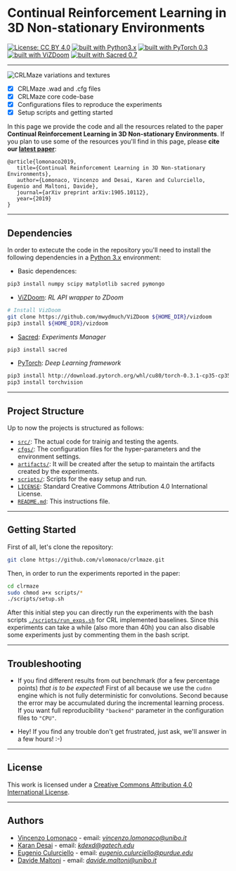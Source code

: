 # Continual Reinforcement Learning in 3D Non-stationary Environments 

[![License: CC BY 4.0](https://img.shields.io/badge/License-CC%20BY%204.0-lightgrey.svg)](http://creativecommons.org/licenses/by/4.0/)
[![built with Python3.x](https://img.shields.io/badge/build%20with-python3.x-red.svg)](https://www.python.org/)
[![built with PyTorch 0.3](https://img.shields.io/badge/build%20with-PyTorch0.3-brightgreen.svg)](https://pytorch.org/)
[![built with ViZDoom](https://img.shields.io/badge/build%20with-ViZDoom1.1.5-blue.svg)](http://vizdoom.cs.put.edu.pl/)
[![built with Sacred 0.7](https://img.shields.io/badge/build%20with-Sacred0.7-yellow.svg)](https://github.com/IDSIA/sacred)

----------------------------------------------
![CRLMaze variations and textures](https://previews.dropbox.com/p/thumb/AAegptMm326fs5LEESjuG1CH7RCr03KPLkJvu30hRYZuNm4hxTN4igjJ1zY-O4zvs6uJRMJjF4W2AVorw7tAI7rCy6o80jBWBwlJa6b-G0N98N7Ae7LJd7uG3cFcuUIn-V-MqVO1_QuEgGlq-l0V6zWXCfIqh60vqWU0ENRv80pTqFlIEXUl4xsoKbK-z7zSGdQxylVzoLpKcWs1SUq3kOFMWCxIppooN6zbqfZRYuXCiAff8QRNk4WELzWGxeCsDl1v-abW7brRtBHDUmqOerlF3VYu41mVhcZl9T8I9OwNSfzWgH051myBO22OU0lGSfk6m7yjprQTf6yngY-a6fmDbPFF_Yo7eD9oebwdimV9Tan_0ICw5sOTLxqzBV9faPUKhxC4n1Mn7RHpPa6c2zzySzeAA6PoagTGQ5Xpok_urFlG5SDizRAemZltRATcdDYEod382TDW39yJy3viDC91/p.png?fv_content=true&size_mode=5)


- [x] CRLMaze .wad and .cfg files
- [x] CRLMaze core code-base
- [x] Configurations files to reproduce the experiments
- [x] Setup scripts and getting started

In this page we provide the code and all the resources related to the paper **Continual Reinforcement Learning in 3D Non-stationary Environments**. If you plan to use some of the resources you'll find in this page, please **cite our [latest paper](http://arxiv.org/abs/1905.10112)**: 

	@article{lomonaco2019,
       title={Continual Reinforcement Learning in 3D Non-stationary Environments},
       author={Lomonaco, Vincenzo and Desai, Karen and Culurciello, Eugenio and Maltoni, Davide},
       journal={arXiv preprint arXiv:1905.10112},
       year={2019}
	}

----------------------------------------------

## Dependencies

In order to extecute the code in the repository you'll need to install the following dependencies in a [Python 3.x](https://www.python.org/) environment:

* Basic dependences:

```bash
pip3 install numpy scipy matplotlib sacred pymongo
```

* [ViZDoom](https://pypi.python.org/pypi/numpy/1.6.1): _RL API wrapper to ZDoom_

```bash
# Install VizDoom
git clone https://github.com/mwydmuch/ViZDoom ${HOME_DIR}/vizdoom
pip3 install ${HOME_DIR}/vizdoom
```

* [Sacred](https://github.com/IDSIA/sacred): _Experiments Manager_

```bash
pip3 install sacred
```

* [PyTorch](https://pytorch.org/): _Deep Learning framework_

```bash
pip3 install http://download.pytorch.org/whl/cu80/torch-0.3.1-cp35-cp35m-linux_x86_64.whl
pip3 install torchvision
```

----------------------------------------------

## Project Structure
Up to now the projects is structured as follows:

- [`src/`](src): The actual code for trainig and testing the agents.
- [`cfgs/`](cfgs): The configuration files for the hyper-parameters and the environment settings.
- [`artifacts/`](artifacts): It will be created after the setup to maintain the artifacts created by the experiments.
- [`scripts/`](script): Scripts for the easy setup and run.
- [`LICENSE`](LICENSE): Standard Creative Commons Attribution 4.0 International License.
- [`README.md`](README.md): This instructions file.
----------------------------------------------

## Getting Started

First of all, let's clone the repository:

```bash
git clone https://github.com/vlomonaco/crlmaze.git
```

Then, in order to run the experiments reported in the paper: 

```bash
cd clrmaze
sudo chmod a+x scripts/*
./scripts/setup.sh
```

After this initial step you can directly run the experiments with the bash scripts [`./scripts/run_exps.sh`](run_exps.sh) for CRL implemented baselines. Since this experiments can take a while (also more than 40h) you can also disable some experiments just by commenting them in the bash script.

----------------------------------------------

## Troubleshooting

- If you find different results from out benchmark (for a few percentage points) _that is to be expected_! First of all because we use the `cudnn` engine which is not fully deterministic for convolutions. Second because the error may be accumulated during the incremental learning process. If you want full reproducibility `"backend"` parameter in the configuration files to `"CPU"`.

- Hey! If you find any trouble don't get frustrated, just ask, we'll answer in a few hours! :-)

----------------------------------------------

## License

This work is licensed under a <a href="https://creativecommons.org/licenses/by/4.0/">Creative Commons Attribution 4.0 International License</a>. 

----------------------------------------------

## Authors

* [Vincenzo Lomonaco](http://vincenzolomonaco.com) - email: *vincenzo.lomonaco@unibo.it*
* [Karan Desai](https://kdexd.github.io/) - email: *kdexd@gatech.edu*
* [Eugenio Culurciello](https://scholar.google.com/citations?user=SeGmqkIAAAAJ&hl=en) - email: *eugenio.culurciello@purdue.edu*
* [Davide Maltoni](https://www.unibo.it/sitoweb/davide.maltoni/en) - email: *davide.maltoni@unibo.it*
